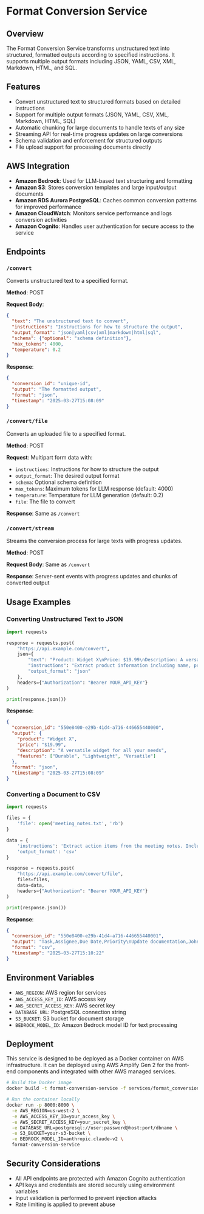 # Format Conversion Service

## Overview

The Format Conversion Service transforms unstructured text into structured, formatted outputs according to specified instructions. It supports multiple output formats including JSON, YAML, CSV, XML, Markdown, HTML, and SQL.

## Features

- Convert unstructured text to structured formats based on detailed instructions
- Support for multiple output formats (JSON, YAML, CSV, XML, Markdown, HTML, SQL)
- Automatic chunking for large documents to handle texts of any size
- Streaming API for real-time progress updates on large conversions
- Schema validation and enforcement for structured outputs
- File upload support for processing documents directly

## AWS Integration

- **Amazon Bedrock**: Used for LLM-based text structuring and formatting
- **Amazon S3**: Stores conversion templates and large input/output documents
- **Amazon RDS Aurora PostgreSQL**: Caches common conversion patterns for improved performance
- **Amazon CloudWatch**: Monitors service performance and logs conversion activities
- **Amazon Cognito**: Handles user authentication for secure access to the service

## Endpoints

### `/convert`

Converts unstructured text to a specified format.

**Method**: POST

**Request Body**:
```json
{
  "text": "The unstructured text to convert",
  "instructions": "Instructions for how to structure the output",
  "output_format": "json|yaml|csv|xml|markdown|html|sql",
  "schema": {"optional": "schema definition"},
  "max_tokens": 4000,
  "temperature": 0.2
}
```

**Response**:
```json
{
  "conversion_id": "unique-id",
  "output": "The formatted output",
  "format": "json",
  "timestamp": "2025-03-27T15:08:09"
}
```

### `/convert/file`

Converts an uploaded file to a specified format.

**Method**: POST

**Request**: Multipart form data with:
- `instructions`: Instructions for how to structure the output
- `output_format`: The desired output format
- `schema`: Optional schema definition
- `max_tokens`: Maximum tokens for LLM response (default: 4000)
- `temperature`: Temperature for LLM generation (default: 0.2)
- `file`: The file to convert

**Response**: Same as `/convert`

### `/convert/stream`

Streams the conversion process for large texts with progress updates.

**Method**: POST

**Request Body**: Same as `/convert`

**Response**: Server-sent events with progress updates and chunks of converted output

## Usage Examples

### Converting Unstructured Text to JSON

```python
import requests

response = requests.post(
    "https://api.example.com/convert",
    json={
        "text": "Product: Widget X\nPrice: $19.99\nDescription: A versatile widget for all your needs\nFeatures: Durable, Lightweight, Versatile",
        "instructions": "Extract product information including name, price, description, and features. For features, create an array of individual features.",
        "output_format": "json"
    },
    headers={"Authorization": "Bearer YOUR_API_KEY"}
)

print(response.json())
```

**Response**:
```json
{
  "conversion_id": "550e8400-e29b-41d4-a716-446655440000",
  "output": {
    "product": "Widget X",
    "price": "$19.99",
    "description": "A versatile widget for all your needs",
    "features": ["Durable", "Lightweight", "Versatile"]
  },
  "format": "json",
  "timestamp": "2025-03-27T15:08:09"
}
```

### Converting a Document to CSV

```python
import requests

files = {
    'file': open('meeting_notes.txt', 'rb')
}

data = {
    'instructions': 'Extract action items from the meeting notes. Include columns for task, assignee, due date, and priority.',
    'output_format': 'csv'
}

response = requests.post(
    "https://api.example.com/convert/file",
    files=files,
    data=data,
    headers={"Authorization": "Bearer YOUR_API_KEY"}
)

print(response.json())
```

**Response**:
```json
{
  "conversion_id": "550e8400-e29b-41d4-a716-446655440001",
  "output": "Task,Assignee,Due Date,Priority\nUpdate documentation,John,2025-04-01,High\nFix login bug,Sarah,2025-03-30,Critical\nPrepare demo,Michael,2025-04-05,Medium",
  "format": "csv",
  "timestamp": "2025-03-27T15:10:22"
}
```

## Environment Variables

- `AWS_REGION`: AWS region for services
- `AWS_ACCESS_KEY_ID`: AWS access key
- `AWS_SECRET_ACCESS_KEY`: AWS secret key
- `DATABASE_URL`: PostgreSQL connection string
- `S3_BUCKET`: S3 bucket for document storage
- `BEDROCK_MODEL_ID`: Amazon Bedrock model ID for text processing

## Deployment

This service is designed to be deployed as a Docker container on AWS infrastructure. It can be deployed using AWS Amplify Gen 2 for the front-end components and integrated with other AWS managed services.

```bash
# Build the Docker image
docker build -t format-conversion-service -f services/format_conversion_service/Dockerfile .

# Run the container locally
docker run -p 8000:8000 \
  -e AWS_REGION=us-west-2 \
  -e AWS_ACCESS_KEY_ID=your_access_key \
  -e AWS_SECRET_ACCESS_KEY=your_secret_key \
  -e DATABASE_URL=postgresql://user:password@host:port/dbname \
  -e S3_BUCKET=your-s3-bucket \
  -e BEDROCK_MODEL_ID=anthropic.claude-v2 \
  format-conversion-service
```

## Security Considerations

- All API endpoints are protected with Amazon Cognito authentication
- API keys and credentials are stored securely using environment variables
- Input validation is performed to prevent injection attacks
- Rate limiting is applied to prevent abuse
